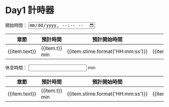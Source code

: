 # Day1 計時器
<label>開始時間： </label>
<input type="datetime-local" v-model="stime1">

<table>
<thead>
  <tr>
    <th>章節</th> <th>預計時間</th> <th>預計開始時間</th> <th>預計結束時間</th>
  </tr>
</thead>
<tbody>
  <tr v-for="item in time1">
	<td>{{item.text}}</td> <td>{{item.t}} min</td> <td>{{item.stime.format('HH:mm:ss')}}</td> <td>{{item.etime.format('HH:mm:ss')}}</td>
  </tr>
</tbody>
</table>

<label> 休息時間： </label>
<input type="number" v-model="qk"> min

<table>
<thead>
  <tr>
    <th>章節</th> <th>預計時間</th> <th>預計開始時間</th> <th>預計結束時間</th>
  </tr>
</thead>
<tbody>
  <tr v-for="item in time2">
	<td>{{item.text}}</td> <td>{{item.t}} min</td> <td>{{item.stime.format('HH:mm:ss')}}</td> <td>{{item.etime.format('HH:mm:ss')}}</td>
  </tr>
</tbody>
</table>

<script setup>
import { ref, computed } from 'vue'
import dayjs from 'dayjs'
import workshop from '../../docs/\.vitepress/sidebar/workshop'

const d = new Date()
d.setHours(13, 40, 0, 0)
const stime1=ref(d)
const qk = ref(15)

const time1 = computed(()=>{
  let t = dayjs(stime1.value)
  const items = workshop[0].items.map(x=>x)
  items.forEach(x=>{
    x.stime = t
    x.etime = t.add(x.t,'minute')
    t = x.etime
  })
  return items
}) 
const time2 = computed(()=>{
  let t = time1.value[time1.value.length - 1].etime.add(qk.value, 'minute')
  const items = workshop[1].items.map(x=>x)
  items.forEach(x=>{
    x.stime = t
    x.etime = t.add(x.t,'minute')
    t = x.etime
  })
  return items
}) 

</script>